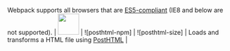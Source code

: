 Webpack supports all browsers that are [ES5-compliant](https://kangax.github.io/compat-table/es5/) (IE8 and below are not supported).
|               <a href="https://github.com/posthtml/posthtml-loader"><img width="48" height="48" src="https://posthtml.github.io/posthtml/logo.svg"></a>               | ![posthtml-npm] | ![posthtml-size] | Loads and transforms a HTML file using [PostHTML](https://github.com/posthtml/posthtml) |
